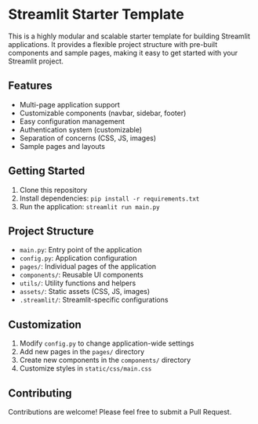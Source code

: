 # Streamlit Starter Template

This is a highly modular and scalable starter template for building Streamlit applications. It provides a flexible project structure with pre-built components and sample pages, making it easy to get started with your Streamlit project.

## Features

- Multi-page application support
- Customizable components (navbar, sidebar, footer)
- Easy configuration management
- Authentication system (customizable)
- Separation of concerns (CSS, JS, images)
- Sample pages and layouts

## Getting Started

1. Clone this repository
2. Install dependencies: `pip install -r requirements.txt`
3. Run the application: `streamlit run main.py`

## Project Structure

- `main.py`: Entry point of the application
- `config.py`: Application configuration
- `pages/`: Individual pages of the application
- `components/`: Reusable UI components
- `utils/`: Utility functions and helpers
- `assets/`: Static assets (CSS, JS, images)
- `.streamlit/`: Streamlit-specific configurations

## Customization

1. Modify `config.py` to change application-wide settings
2. Add new pages in the `pages/` directory
3. Create new components in the `components/` directory
4. Customize styles in `static/css/main.css`

## Contributing

Contributions are welcome! Please feel free to submit a Pull Request.
